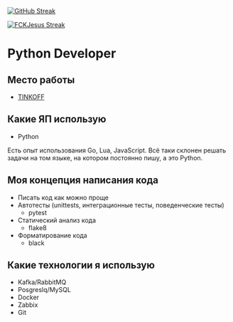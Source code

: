 [![GitHub Streak](https://streak-stats.demolab.com?user=FCKJesus&theme=radical&hide_border=true&border_radius=15&locale=ru&date_format=j%20M%5B%20Y%5D)](https://git.io/streak-stats)

[![FCKJesus Streak](https://fckjesus.github.io/)](https://fckjesus.github.io)

# Python Developer

## Место работы

- [TINKOFF](https://tinkoff.ru)

## Какие ЯП использую

- Python

Есть опыт использования Go, Lua, JavaScript. Всё таки склонен решать задачи на том языке, на котором постоянно пишу, а это Python.

## Моя концепция написания кода

- Писать код как можно проще
- Автотесты (unittests, интеграционные тесты, поведенческие тесты)
  - pytest
- Статический анализ кода
  - flake8
- Форматирование кода
  - black

## Какие технологии я использую

- Kafka/RabbitMQ
- Posgreslq/MySQL
- Docker
- Zabbix
- Git
